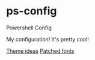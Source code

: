 ps-config
=========

Powershell Config

My configuration! It's pretty cool!

[Theme ideas](https://gist.github.com/agnoster/3712874)
[Patched fonts](https://gist.github.com/qrush/1595572)
